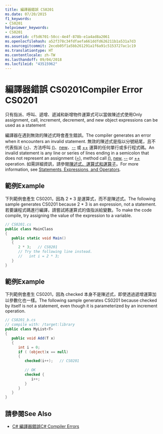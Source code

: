 ```yaml
---
title: 編譯器錯誤 CS0201
ms.date: 07/20/2015
f1_keywords:
- CS0201
helpviewer_keywords:
- CS0201
ms.assetid: cf5d6701-50cc-4e4f-878b-e1a4ad8a2061
ms.openlocfilehash: a52f378c34fdfaefa661ddfd626211b1a531a7d3
ms.sourcegitcommit: 2eceb05f1a5bb261291a1f6a91c5153727ac1c19
ms.translationtype: HT
ms.contentlocale: zh-TW
ms.lasthandoff: 09/04/2018
ms.locfileid: "43515962"
---
```

# <a name="compiler-error-cs0201"></a><span data-ttu-id="824ac-102">編譯器錯誤 CS0201</span><span class="sxs-lookup"><span data-stu-id="824ac-102">Compiler Error CS0201</span></span>

<span data-ttu-id="824ac-103">只有指派、呼叫、遞增、遞減和新增物件運算式可以當做陳述式使用</span><span class="sxs-lookup"><span data-stu-id="824ac-103">Only assignment, call, increment, decrement, and new object expressions can be used as a statement</span></span>  
  
 <span data-ttu-id="824ac-104">編譯器在遇到無效的陳述式時會產生錯誤。</span><span class="sxs-lookup"><span data-stu-id="824ac-104">The compiler generates an error when it encounters an invalid statement.</span></span> <span data-ttu-id="824ac-105">無效的陳述式是指以分號結尾，且不代表指派 ([=](../../../csharp/language-reference/operators/assignment-operator.md))、方法呼叫 [()](../../../csharp/language-reference/operators/invocation-operator.md)、[new](../../../csharp/language-reference/keywords/new.md)、[--](../../../csharp/language-reference/operators/decrement-operator.md) 或 [++](../../../csharp/language-reference/operators/increment-operator.md) 運算的任何單行或多行程式碼。</span><span class="sxs-lookup"><span data-stu-id="824ac-105">An invalid statement is any line or series of lines ending in a semicolon that does not represent an assignment ([=](../../../csharp/language-reference/operators/assignment-operator.md)), method call [()](../../../csharp/language-reference/operators/invocation-operator.md), [new](../../../csharp/language-reference/keywords/new.md), [--](../../../csharp/language-reference/operators/decrement-operator.md) or [++](../../../csharp/language-reference/operators/increment-operator.md) operation.</span></span> <span data-ttu-id="824ac-106">如需詳細資訊，請參閱[陳述式、運算式和運算子](../../../csharp/programming-guide/statements-expressions-operators/index.md)。</span><span class="sxs-lookup"><span data-stu-id="824ac-106">For more information, see [Statements, Expressions, and Operators](../../../csharp/programming-guide/statements-expressions-operators/index.md).</span></span>  
  
## <a name="example"></a><span data-ttu-id="824ac-107">範例</span><span class="sxs-lookup"><span data-stu-id="824ac-107">Example</span></span>

 <span data-ttu-id="824ac-108">下列範例會產生 CS0201，因為 2 \* 3 是運算式，而不是陳述式。</span><span class="sxs-lookup"><span data-stu-id="824ac-108">The following sample generates CS0201 because 2 \* 3 is an expression, not a statement.</span></span> <span data-ttu-id="824ac-109">若要讓程式碼進行編譯，請嘗試將運算式的值指派給變數。</span><span class="sxs-lookup"><span data-stu-id="824ac-109">To make the code compile, try assigning the value of the expression to a  variable.</span></span>  

```csharp
// CS0201.cs  
public class MainClass  
{  
   public static void Main()  
   {  
      2 * 3;   // CS0201  
      // Try the following line instead.  
      //   int i = 2 * 3;  
   }  
}  
```

## <a name="example"></a><span data-ttu-id="824ac-110">範例</span><span class="sxs-lookup"><span data-stu-id="824ac-110">Example</span></span>

 <span data-ttu-id="824ac-111">下列範例會產生 CS0201，因為 checked 本身不是陳述式，即使透過遞增運算加以參數化也一樣。</span><span class="sxs-lookup"><span data-stu-id="824ac-111">The following sample generates CS0201 because checked by itself is not a statement, even though it is parameterized by an increment operation.</span></span>  

```csharp
// CS0201_b.cs  
// compile with: /target:library  
public class MyList<T>
{  
   public void Add(T x)  
   {  
      int i = 0;  
      if ( (object)x == null)  
      {  
         checked(i++);   // CS0201  
  
         // OK  
         checked {  
            i++;
         }  
      }  
   }  
}  
```

## <a name="see-also"></a><span data-ttu-id="824ac-112">請參閱</span><span class="sxs-lookup"><span data-stu-id="824ac-112">See Also</span></span>

- [<span data-ttu-id="824ac-113">C# 編譯器錯誤</span><span class="sxs-lookup"><span data-stu-id="824ac-113">C# Compiler Errors</span></span>](../../../csharp/language-reference/compiler-messages/index.md)

